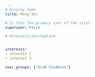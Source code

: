 ```yaml
---
# Display name
title: Ming Shi

# Is this the primary user of the site?
superuser: False

# Role/position/tagline


interests: 
- interest 1
- interest 2

user_groups: ["Grad Students"]
---
```

